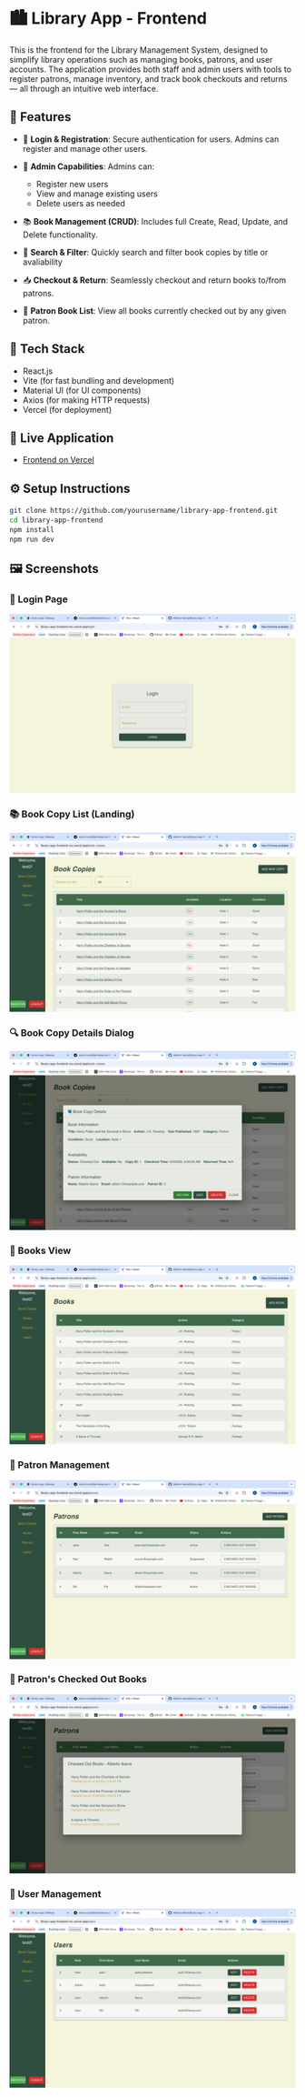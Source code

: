 # 🏙️ Library App - Frontend

This is the frontend for the Library Management System, designed to simplify library operations such as managing books, patrons, and user accounts. The application provides both staff and admin users with tools to register patrons, manage inventory, and track book checkouts and returns — all through an intuitive web interface.

## 📌 Features

- 🔐 **Login & Registration**: Secure authentication for users. Admins can register and manage other users.
  
- 👤 **Admin Capabilities**: Admins can:
  - Register new users
  - View and manage existing users
  - Delete users as needed

- 📚 **Book Management (CRUD)**: Includes full Create, Read, Update, and Delete functionality.

- 🔎 **Search & Filter**: Quickly search and filter book copies by title or avaliability

- 📥 **Checkout & Return**: Seamlessly checkout and return books to/from patrons.

- 📄 **Patron Book List**: View all books currently checked out by any given patron.

## 🔧 Tech Stack

- React.js
- Vite (for fast bundling and development)
- Material UI (for UI components)
- Axios (for making HTTP requests)
- Vercel (for deployment)

## 🚀 Live Application

- [Frontend on Vercel](https://library-app-frontend-mu.vercel.app)

## ⚙️ Setup Instructions

```bash
git clone https://github.com/yourusername/library-app-frontend.git
cd library-app-frontend
npm install
npm run dev
```

## 🖼️ Screenshots

### 🔐 Login Page
![Login](screenshots/tinified/login.png)

### 📚 Book Copy List (Landing)
![Landing / Book Copies](screenshots/tinified/landing.png)

### 🔍 Book Copy Details Dialog
![Book Copy Details](screenshots/tinified/bookdetail.png)

### 📘 Books View
![Books](screenshots/tinified/bookview.png)

### 🙋 Patron Management
![Patrons](screenshots/tinified/patronview.png)

### 🧾 Patron's Checked Out Books
![Patron Checkout Books](screenshots/tinified/patroncheckedoutbooks.png)

### 👥 User Management
![Users](screenshots/tinified/userview.png)

